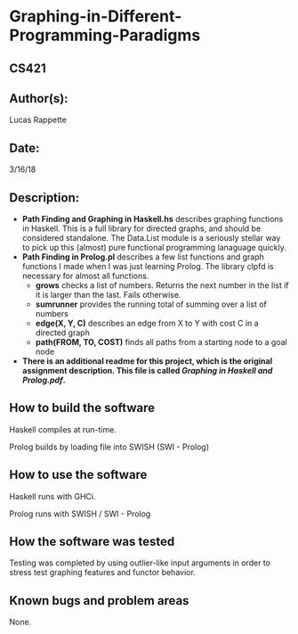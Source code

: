 #  Graphing-in-Different-Programming-Paradigms
## CS421

## Author(s):

Lucas Rappette

## Date:

3/16/18


## Description:

- __Path Finding and Graphing in Haskell.hs__ describes graphing functions in Haskell. This is a full library for directed graphs, and should be considered standalone. The Data.List module is a seriously stellar way to pick up this (almost) pure functional programming lanaguage quickly.
- __Path Finding in Prolog.pl__ describes a few list functions and graph functions I made when I was just learning Prolog. The library clpfd is necessary for almost all functions.
	- __grows__ checks a list of numbers. Returns the next number in the list if it is larger than the last. Fails otherwise.
	- __sumrunner__ provides the running total of summing over a list of numbers
	- __edge(X, Y, C)__ describes an edge from X to Y with cost C in a directed graph
	- __path(FROM, TO, COST)__ finds all paths from a starting node to a goal node
- __There is an additional readme for this project, which is the original assignment description. This file is called *Graphing in Haskell and Prolog.pdf*.__


## How to build the software

Haskell compiles at run-time.

Prolog builds by loading file into SWISH (SWI - Prolog)


## How to use the software

Haskell runs with GHCi.

Prolog runs with SWISH / SWI - Prolog


## How the software was tested

Testing was completed by using outlier-like input arguments in order to stress
test graphing features and functor behavior.


## Known bugs and problem areas

None.
